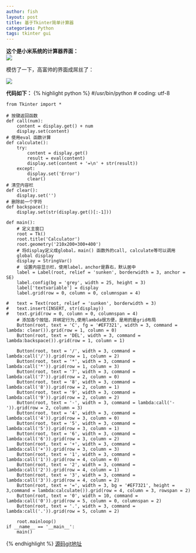 ```yaml
---
author: fish
layout: post
title: 基于Tkinter简单计算器
categories: Python
tags: tkinter gui
---
```


**这个是小米系统的计算器界面：** 
<br/>
![](http://bcs.duapp.com/love67/%2Funnamed.png?sign=MBO:OsG38oCXSPWgEul2SOX0fBg4:Beyrej4HXhmhzMAt4%2FRhggTp2pM%3D)

模仿了一下，高富帅的界面成屌丝了：<br/> 
<!--more-->
![](http://bcs.duapp.com/love67/%2Fcalculator.png?sign=MBO:OsG38oCXSPWgEul2SOX0fBg4:PtPPBlkf541jrQXlzkBlqHWtuN8%3D)

**代码如下：**
{% highlight python %} 
    #/usr/bin/python
    # coding: utf-8
       
    from Tkinter import *
       
    # 按键返回函数
    def call(num):
        content = display.get() + num
        display.set(content)
    # 使用eval 函数计算
    def calculate():
        try:
            content = display.get()
            result = eval(content)
            display.set(content + '=\n' + str(result))
        except:
            display.set('Error')
            clear()
    # 清空内容栏
    def clear():
        display.set('')
    # 删除前一个字符
    def backspace():
        display.set(str(display.get()[:-1]))
       
    def main():
        # 定义主窗口
        root = Tk()
        root.title('Calculator')
        root.geometry('210x200+300+400')
        # 将display定义成global，main() 函数外的call, calculate等可以调用
        global display
        display = StringVar()   
        #　设置内容显示栏，使用label，anchor是靠右，默认居中
        label = Label(root, relief = 'sunken', borderwidth = 3, anchor = SE)
        label.config(bg = 'grey', width = 25, height = 3)
        label['textvariable'] = display
        label.grid(row = 0, column = 0, columnspan = 4)
       
    #   text = Text(root, relief = 'sunken', borderwidth = 3)
    #   text.insert(INSERT, str(display))
    #   text.grid(row = 0, column = 0, columnspan = 4)
        # 添加各个按钮，并绑定行为,使用lambda很方便，是用的是grid布局
        Button(root, text = 'C', fg = '#EF7321', width = 3, command = lambda: clear()).grid(row = 1, column = 0)
        Button(root, text = 'DEL', width = 3, command = lambda:backspace()).grid(row = 1, column = 1)
           
        Button(root, text = '/', width = 3, command = lambda:call('/')).grid(row = 1, column = 2)
        Button(root, text = '*', width = 3, command = lambda:call('*')).grid(row = 1, column = 3)
        Button(root, text = '7', width = 3, command = lambda:call('7')).grid(row = 2, column = 0)
        Button(root, text = '8', width = 3, command = lambda:call('8')).grid(row = 2, column = 1)
        Button(root, text = '9', width = 3, command = lambda:call('9')).grid(row = 2, column = 2)
        Button(root, text = '-', width = 3, command = lambda:call('-')).grid(row = 2, column = 3)
        Button(root, text = '4', width = 3, command = lambda:call('4')).grid(row = 3, column = 0)
        Button(root, text = '5', width = 3, command = lambda:call('5')).grid(row = 3, column = 1)
        Button(root, text = '6', width = 3, command = lambda:call('6')).grid(row = 3, column = 2)
        Button(root, text = '+', width = 3, command = lambda:call('+')).grid(row = 3, column = 3)
        Button(root, text = '1', width = 3, command = lambda:call('1')).grid(row = 4, column = 0)
        Button(root, text = '2', width = 3, command = lambda:call('2')).grid(row = 4, column = 1)
        Button(root, text = '3', width = 3, command = lambda:call('3')).grid(row = 4, column = 2)
        Button(root, text = '=', width = 3, bg = '#EF7321', height = 3,command = lambda:calculate()).grid(row = 4, column = 3, rowspan = 2)
        Button(root, text = '0', width = 10, command = lambda:call('0')).grid(row = 5, column = 0, columnspan = 2)
        Button(root, text = '.', width = 3, command = lambda:call('.')).grid(row = 5, column = 2) 
       
        root.mainloop()
    if __name__ == '__main__':
        main()
{% endhighlight %}
[源码git地址](https://github.com/fish267/tkinter-cal)
